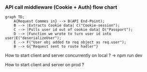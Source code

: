 ### API call middleware (Cookie + Auth) flow chart 
```mermaid
graph TD;
    A{Request Commes in} --> B(API End-Point);
    B --> |Extracts Cookie data| C("Cookie-session");
    C --> |Pulls user id out of cookie data| D("Passport");
    D --> |Function we wrote to turn user id into user|E("deserializeUser");
    E --> F("User obj added to req object as req.user");
    B --> G{"Request sent to route hadler"}
```

How to start client and server concurrently on local ?
-> npm run dev

How to start client and server on prod ?

